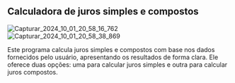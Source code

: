 ## Calculadora de juros simples e compostos
![Capturar_2024_10_01_20_58_16_762](https://github.com/user-attachments/assets/6433f3bd-48ea-4f62-8783-8daab94343a3)
![Capturar_2024_10_01_20_58_38_869](https://github.com/user-attachments/assets/af23f2ff-016b-401a-b6bb-36f21879cf3b)

Este programa calcula juros simples e compostos com base nos dados fornecidos pelo usuário, apresentando os resultados de forma clara. 
Ele oferece duas opções: uma para calcular juros simples e outra para calcular juros compostos.


